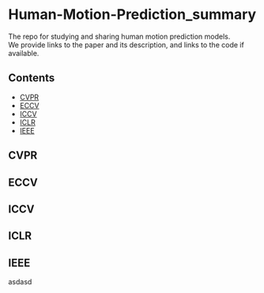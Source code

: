# Human-Motion-Prediction_summary
The repo for studying and sharing human motion prediction models. \
We provide links to the paper and its description, and links to the code if available.

## Contents
- [CVPR](#CVPR)
- [ECCV](#ECCV)
- [ICCV](#ICCV)
- [ICLR](#ICLR)
- [IEEE](#IEEE)

## CVPR

## ECCV

## ICCV

## ICLR

## IEEE


asdasd